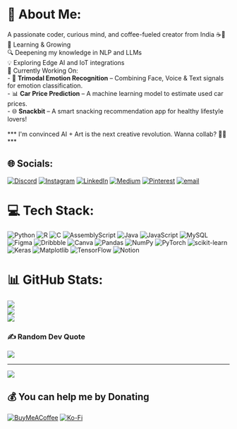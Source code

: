 # 💫 About Me:
A passionate coder, curious mind, and coffee-fueled creator from India ☕🌱  <br>🌱 Learning & Growing<br>🔍 Deepening my knowledge in NLP and LLMs<br> 💡 Exploring Edge AI and IoT integrations<br>🚀 Currently Working On:<br>- 🎯 **Trimodal Emotion Recognition** – Combining Face, Voice & Text signals for emotion classification.<br>- 📊 **Car Price Prediction** – A machine learning model to estimate used car prices.<br>- 🌐 **Snackbit** – A smart snacking recommendation app for healthy lifestyle lovers!<br><br> *** I'm convinced AI + Art is the next creative revolution. Wanna collab? 🎨🤖***


## 🌐 Socials:
[![Discord](https://img.shields.io/badge/Discord-%237289DA.svg?logo=discord&logoColor=white)](https://discord.gg/raylee_91624) [![Instagram](https://img.shields.io/badge/Instagram-%23E4405F.svg?logo=Instagram&logoColor=white)](https://instagram.com/shreyali.d.2054) [![LinkedIn](https://img.shields.io/badge/LinkedIn-%230077B5.svg?logo=linkedin&logoColor=white)](https://linkedin.com/in/https://www.linkedin.com/in/shreyali-dongre-561049284/) [![Medium](https://img.shields.io/badge/Medium-12100E?logo=medium&logoColor=white)](https://medium.com/@https://medium.com/@shreyali.d.10) [![Pinterest](https://img.shields.io/badge/Pinterest-%23E60023.svg?logo=Pinterest&logoColor=white)](https://pinterest.com/https://in.pinterest.com/Ray102404/) [![email](https://img.shields.io/badge/Email-D14836?logo=gmail&logoColor=white)](mailto:shreyali.d.10@gmail.com) 

# 💻 Tech Stack:
![Python](https://img.shields.io/badge/python-3670A0?style=for-the-badge&logo=python&logoColor=ffdd54) ![R](https://img.shields.io/badge/r-%23276DC3.svg?style=for-the-badge&logo=r&logoColor=white) ![C](https://img.shields.io/badge/c-%2300599C.svg?style=for-the-badge&logo=c&logoColor=white) ![AssemblyScript](https://img.shields.io/badge/assembly%20script-%23000000.svg?style=for-the-badge&logo=assemblyscript&logoColor=white) ![Java](https://img.shields.io/badge/java-%23ED8B00.svg?style=for-the-badge&logo=openjdk&logoColor=white) ![JavaScript](https://img.shields.io/badge/javascript-%23323330.svg?style=for-the-badge&logo=javascript&logoColor=%23F7DF1E) ![MySQL](https://img.shields.io/badge/mysql-4479A1.svg?style=for-the-badge&logo=mysql&logoColor=white) ![Figma](https://img.shields.io/badge/figma-%23F24E1E.svg?style=for-the-badge&logo=figma&logoColor=white) ![Dribbble](https://img.shields.io/badge/Dribbble-EA4C89?style=for-the-badge&logo=dribbble&logoColor=white) ![Canva](https://img.shields.io/badge/Canva-%2300C4CC.svg?style=for-the-badge&logo=Canva&logoColor=white) ![Pandas](https://img.shields.io/badge/pandas-%23150458.svg?style=for-the-badge&logo=pandas&logoColor=white) ![NumPy](https://img.shields.io/badge/numpy-%23013243.svg?style=for-the-badge&logo=numpy&logoColor=white) ![PyTorch](https://img.shields.io/badge/PyTorch-%23EE4C2C.svg?style=for-the-badge&logo=PyTorch&logoColor=white) ![scikit-learn](https://img.shields.io/badge/scikit--learn-%23F7931E.svg?style=for-the-badge&logo=scikit-learn&logoColor=white) ![Keras](https://img.shields.io/badge/Keras-%23D00000.svg?style=for-the-badge&logo=Keras&logoColor=white) ![Matplotlib](https://img.shields.io/badge/Matplotlib-%23ffffff.svg?style=for-the-badge&logo=Matplotlib&logoColor=black) ![TensorFlow](https://img.shields.io/badge/TensorFlow-%23FF6F00.svg?style=for-the-badge&logo=TensorFlow&logoColor=white) ![Notion](https://img.shields.io/badge/Notion-%23000000.svg?style=for-the-badge&logo=notion&logoColor=white)
# 📊 GitHub Stats:
![](https://github-readme-stats.vercel.app/api?username=23075&theme=dark&hide_border=false&include_all_commits=false&count_private=false)<br/>
![](https://nirzak-streak-stats.vercel.app/?user=23075&theme=dark&hide_border=false)<br/>
![](https://github-readme-stats.vercel.app/api/top-langs/?username=23075&theme=dark&hide_border=false&include_all_commits=false&count_private=false&layout=compact)

### ✍️ Random Dev Quote
![](https://quotes-github-readme.vercel.app/api?type=vetical&theme=dark)

---
[![](https://visitcount.itsvg.in/api?id=23075&icon=0&color=0)](https://visitcount.itsvg.in)

  ## 💰 You can help me by Donating
  [![BuyMeACoffee](https://img.shields.io/badge/Buy%20Me%20a%20Coffee-ffdd00?style=for-the-badge&logo=buy-me-a-coffee&logoColor=black)](https://buymeacoffee.com/https://coff.ee/ray24) [![Ko-Fi](https://img.shields.io/badge/Ko--fi-F16061?style=for-the-badge&logo=ko-fi&logoColor=white)](https://ko-fi.com/https://ko-fi.com/shreyalidongre) 

  
<!-- Proudly created with GPRM ( https://gprm.itsvg.in ) -->
